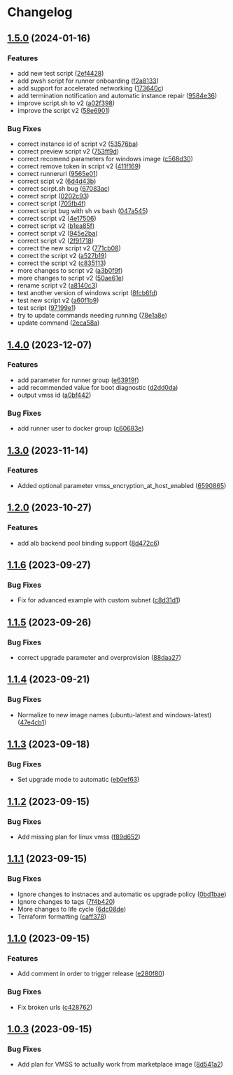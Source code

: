 # Changelog

## [1.5.0](https://github.com/amestofortytwo/terraform-azurerm-selfhostedrunnervmss/compare/v1.4.0...v1.5.0) (2024-01-16)


### Features

* add new test script ([2ef4428](https://github.com/amestofortytwo/terraform-azurerm-selfhostedrunnervmss/commit/2ef4428f9be7ef5b0fe595cfbf092d61f9685c55))
* add pwsh script for runner onboarding ([f2a8133](https://github.com/amestofortytwo/terraform-azurerm-selfhostedrunnervmss/commit/f2a8133c5649663766857328ba02e4c7f004f050))
* add support for accelerated networking ([173640c](https://github.com/amestofortytwo/terraform-azurerm-selfhostedrunnervmss/commit/173640c5bedf7078219a35d12d9ad692cd0ebc7b))
* add termination notification and automatic instance repair ([9584e36](https://github.com/amestofortytwo/terraform-azurerm-selfhostedrunnervmss/commit/9584e369b1a5b0366811aba1361df5d1c4e687f6))
* improve script.sh to v2 ([a02f398](https://github.com/amestofortytwo/terraform-azurerm-selfhostedrunnervmss/commit/a02f3980e8a7c1131bba83e44c5c64d279c6f02d))
* improve the script v2 ([58e6901](https://github.com/amestofortytwo/terraform-azurerm-selfhostedrunnervmss/commit/58e6901de876d028d560141422e4014c9036ba1b))


### Bug Fixes

* correct instance id of script v2 ([53576ba](https://github.com/amestofortytwo/terraform-azurerm-selfhostedrunnervmss/commit/53576bafbd941ed220d1c06b7e5f8b790de2d1d3))
* correct preview script v2 ([753ff9d](https://github.com/amestofortytwo/terraform-azurerm-selfhostedrunnervmss/commit/753ff9dce9d8b59c6a08dfc43b0becf77d26ef86))
* correct recomend parameters for windows image ([c568d30](https://github.com/amestofortytwo/terraform-azurerm-selfhostedrunnervmss/commit/c568d30f0e22e1061b72f138ee3e4a6cf0b618b9))
* correct remove token in script v2 ([411f169](https://github.com/amestofortytwo/terraform-azurerm-selfhostedrunnervmss/commit/411f1691200d5f455ba048156d56bbcead5f1094))
* correct runnerurl ([9565e01](https://github.com/amestofortytwo/terraform-azurerm-selfhostedrunnervmss/commit/9565e01a2eb518ad15ccd31e19be7bbaf1a502d1))
* correct scipt v2 ([6d4d43b](https://github.com/amestofortytwo/terraform-azurerm-selfhostedrunnervmss/commit/6d4d43bcb50e8b5caf645b766531eb8e8d7c27e0))
* correct scirpt.sh bug ([67083ac](https://github.com/amestofortytwo/terraform-azurerm-selfhostedrunnervmss/commit/67083ac5035a5ac45c0c47352375f835adf4e340))
* correct script ([0202c93](https://github.com/amestofortytwo/terraform-azurerm-selfhostedrunnervmss/commit/0202c938494e186f4258096de494d85bf63663aa))
* correct script ([705fb4f](https://github.com/amestofortytwo/terraform-azurerm-selfhostedrunnervmss/commit/705fb4f812a6c3861ccf5b4d2a469a2518f237db))
* correct script bug with sh vs bash ([047a545](https://github.com/amestofortytwo/terraform-azurerm-selfhostedrunnervmss/commit/047a5457f19902b3e2a235890a85497c8fc03fd2))
* correct script v2 ([4e17506](https://github.com/amestofortytwo/terraform-azurerm-selfhostedrunnervmss/commit/4e17506139a5c883fc9abbe28e65e822fa4cf216))
* correct script v2 ([b1ea85f](https://github.com/amestofortytwo/terraform-azurerm-selfhostedrunnervmss/commit/b1ea85fbbd07449a77f5231a28c5e33d063f5e64))
* correct script v2 ([945e2ba](https://github.com/amestofortytwo/terraform-azurerm-selfhostedrunnervmss/commit/945e2ba316f0f7c257c0aa532fdc7d0f61db102e))
* correct script v2 ([2f91718](https://github.com/amestofortytwo/terraform-azurerm-selfhostedrunnervmss/commit/2f9171840929b0f17e9fdbd897b6a5e487b91090))
* correct the new script v2 ([771cb08](https://github.com/amestofortytwo/terraform-azurerm-selfhostedrunnervmss/commit/771cb08f56949040f1646435a81d3958b33e3f2d))
* correct the script v2 ([a527b19](https://github.com/amestofortytwo/terraform-azurerm-selfhostedrunnervmss/commit/a527b1909fb133cac32d47c43d5b5bfa607971b3))
* correct the script v2 ([c835113](https://github.com/amestofortytwo/terraform-azurerm-selfhostedrunnervmss/commit/c835113cbb00084215ea9361da51a1b491808531))
* more changes to script v2 ([a3b0f9f](https://github.com/amestofortytwo/terraform-azurerm-selfhostedrunnervmss/commit/a3b0f9ffe82d44d3f0c286b02295409c10ab9f31))
* more changes to script v2 ([50ae61e](https://github.com/amestofortytwo/terraform-azurerm-selfhostedrunnervmss/commit/50ae61e175acb3642d58a0f71485d4d661c93c8c))
* rename script v2 ([a8140c3](https://github.com/amestofortytwo/terraform-azurerm-selfhostedrunnervmss/commit/a8140c3089bb9f965f56e0c4dce185150543a52e))
* test another version of windows script ([8fcb6fd](https://github.com/amestofortytwo/terraform-azurerm-selfhostedrunnervmss/commit/8fcb6fdb93eba27be26f3915edcac9c745ec0742))
* test new script v2 ([a60f1b9](https://github.com/amestofortytwo/terraform-azurerm-selfhostedrunnervmss/commit/a60f1b944f76a9eac4e99ccd51d38e036090ad2d))
* test script ([97199e1](https://github.com/amestofortytwo/terraform-azurerm-selfhostedrunnervmss/commit/97199e1ce2da62b6e7206a818b94253b7d50e1f2))
* try to update commands needing running ([78e1a8e](https://github.com/amestofortytwo/terraform-azurerm-selfhostedrunnervmss/commit/78e1a8ed5027d1fc8cb472f6e4b24a7a5a72e5b4))
* update command ([2eca58a](https://github.com/amestofortytwo/terraform-azurerm-selfhostedrunnervmss/commit/2eca58a2fc5f65a8eadeb83074403725d475ae05))

## [1.4.0](https://github.com/amestofortytwo/terraform-azurerm-selfhostedrunnervmss/compare/v1.3.0...v1.4.0) (2023-12-07)


### Features

* add parameter for runner group ([e63919f](https://github.com/amestofortytwo/terraform-azurerm-selfhostedrunnervmss/commit/e63919f9361571e138cebc5af4efc91810d13045))
* add recommended value for boot diagnostic ([d2dd0da](https://github.com/amestofortytwo/terraform-azurerm-selfhostedrunnervmss/commit/d2dd0daf07e1e22bb125161c09d3f2d0a8d6d5e2))
* output vmss id ([a0bf442](https://github.com/amestofortytwo/terraform-azurerm-selfhostedrunnervmss/commit/a0bf442249b229e95eee93362ce3e575678a0feb))


### Bug Fixes

* add runner user to docker group ([c60683e](https://github.com/amestofortytwo/terraform-azurerm-selfhostedrunnervmss/commit/c60683e49acd4d1b7cc57fab2f463590b29abd3d))

## [1.3.0](https://github.com/amestofortytwo/terraform-azurerm-selfhostedrunnervmss/compare/v1.2.0...v1.3.0) (2023-11-14)


### Features

* Added optional parameter vmss_encryption_at_host_enabled ([6590865](https://github.com/amestofortytwo/terraform-azurerm-selfhostedrunnervmss/commit/65908659f76c29a4ba1a1301933bd08ce6832c4b))

## [1.2.0](https://github.com/amestofortytwo/terraform-azurerm-selfhostedrunnervmss/compare/v1.1.6...v1.2.0) (2023-10-27)


### Features

* add alb backend pool binding support ([8d472c6](https://github.com/amestofortytwo/terraform-azurerm-selfhostedrunnervmss/commit/8d472c618658af5af3ff80016f30010af2755450))

## [1.1.6](https://github.com/amestofortytwo/terraform-azurerm-selfhostedrunnervmss/compare/v1.1.5...v1.1.6) (2023-09-27)


### Bug Fixes

* Fix for advanced example with custom subnet ([c8d31d1](https://github.com/amestofortytwo/terraform-azurerm-selfhostedrunnervmss/commit/c8d31d18020fb841f327f2cc49b01deb593e949f))

## [1.1.5](https://github.com/amestofortytwo/terraform-azurerm-selfhostedrunnervmss/compare/v1.1.4...v1.1.5) (2023-09-26)


### Bug Fixes

* correct upgrade parameter and overprovision ([88daa27](https://github.com/amestofortytwo/terraform-azurerm-selfhostedrunnervmss/commit/88daa27811167c6937e35d6f1d5cd1062969a732))

## [1.1.4](https://github.com/amestofortytwo/terraform-azurerm-selfhostedrunnervmss/compare/v1.1.3...v1.1.4) (2023-09-21)


### Bug Fixes

* Normalize to new image names (ubuntu-latest and windows-latest) ([47e4cb1](https://github.com/amestofortytwo/terraform-azurerm-selfhostedrunnervmss/commit/47e4cb143c9c68609c495ec5eab1294457e1be95))

## [1.1.3](https://github.com/amestofortytwo/terraform-azurerm-selfhostedrunnervmss/compare/v1.1.2...v1.1.3) (2023-09-18)


### Bug Fixes

* Set upgrade mode to automatic ([eb0ef63](https://github.com/amestofortytwo/terraform-azurerm-selfhostedrunnervmss/commit/eb0ef634c8aa5fa6af486cf01cb4a9c8886119ac))

## [1.1.2](https://github.com/amestofortytwo/terraform-azurerm-selfhostedrunnervmss/compare/v1.1.1...v1.1.2) (2023-09-15)


### Bug Fixes

* Add missing plan for linux vmss ([f89d652](https://github.com/amestofortytwo/terraform-azurerm-selfhostedrunnervmss/commit/f89d652d3d09cb311926b813c060d6930f984245))

## [1.1.1](https://github.com/amestofortytwo/terraform-azurerm-selfhostedrunnervmss/compare/v1.1.0...v1.1.1) (2023-09-15)


### Bug Fixes

* Ignore changes to instnaces and automatic os upgrade policy ([0bd1bae](https://github.com/amestofortytwo/terraform-azurerm-selfhostedrunnervmss/commit/0bd1bae49db4bad71e39189f3d9956b15a162849))
* Ignore changes to tags ([7f4b420](https://github.com/amestofortytwo/terraform-azurerm-selfhostedrunnervmss/commit/7f4b420d0a1fcf10c3cf39bdd691c914b4ffd6a2))
* More changes to life cycle ([6dc08de](https://github.com/amestofortytwo/terraform-azurerm-selfhostedrunnervmss/commit/6dc08dea3e5d52cd3fac54c705985fda35b9dcb2))
* Terraform formatting ([caff378](https://github.com/amestofortytwo/terraform-azurerm-selfhostedrunnervmss/commit/caff378166502ca409072d735c457ba0715a363d))

## [1.1.0](https://github.com/amestofortytwo/terraform-azurerm-selfhostedrunnervmss/compare/v1.0.3...v1.1.0) (2023-09-15)


### Features

* Add comment in order to trigger release ([e280f80](https://github.com/amestofortytwo/terraform-azurerm-selfhostedrunnervmss/commit/e280f80c1cb115963b9e31f717a5f50890e51091))


### Bug Fixes

* Fix broken urls ([c428762](https://github.com/amestofortytwo/terraform-azurerm-selfhostedrunnervmss/commit/c4287620fbfe6a03b3d82ea1351a3d5b7f137ad4))

## [1.0.3](https://github.com/amestofortytwo/terraform-azurerm-selfhostedrunnervmss/compare/v1.0.2...v1.0.3) (2023-09-15)


### Bug Fixes

* Add plan for VMSS to actually work from marketplace image ([8d541a2](https://github.com/amestofortytwo/terraform-azurerm-selfhostedrunnervmss/commit/8d541a2bc71830c4c7149815d8e9963edbb051b2))
